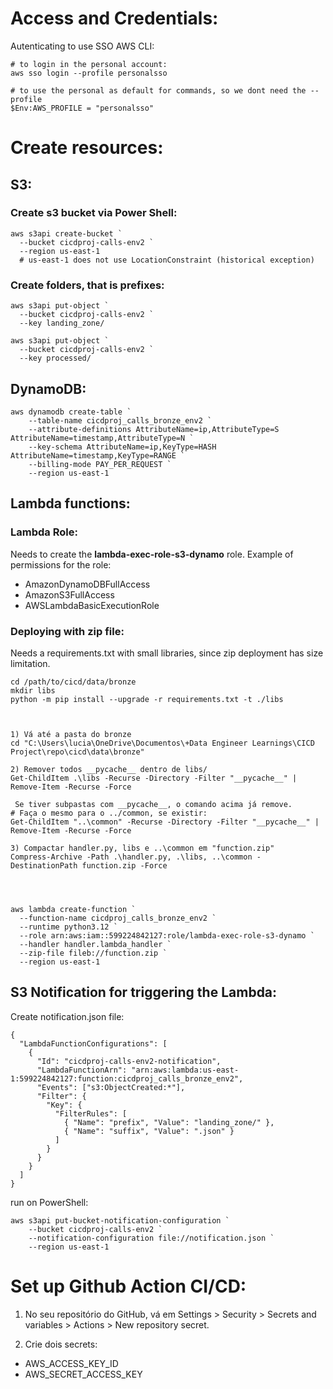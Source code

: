 # Access and Credentials:

Autenticating to use SSO AWS CLI:
```
# to login in the personal account:
aws sso login --profile personalsso

# to use the personal as default for commands, so we dont need the --profile
$Env:AWS_PROFILE = "personalsso"
```

# Create resources:

## S3:

### Create s3 bucket via Power Shell:

```
aws s3api create-bucket `
  --bucket cicdproj-calls-env2 `
  --region us-east-1
  # us-east-1 does not use LocationConstraint (historical exception)
```

### Create folders, that is prefixes:
```
aws s3api put-object `
  --bucket cicdproj-calls-env2 `
  --key landing_zone/

aws s3api put-object `
  --bucket cicdproj-calls-env2 `
  --key processed/
```

## DynamoDB:
```
aws dynamodb create-table `
    --table-name cicdproj_calls_bronze_env2 `
    --attribute-definitions AttributeName=ip,AttributeType=S AttributeName=timestamp,AttributeType=N `
    --key-schema AttributeName=ip,KeyType=HASH AttributeName=timestamp,KeyType=RANGE `
    --billing-mode PAY_PER_REQUEST `
    --region us-east-1
```


## Lambda functions:

### Lambda Role: 
Needs to create the **lambda-exec-role-s3-dynamo** role. Example of permissions for the role:
 - AmazonDynamoDBFullAccess
 - AmazonS3FullAccess
 - AWSLambdaBasicExecutionRole

### Deploying with zip file:
Needs a requirements.txt with small libraries, since zip deployment has size limitation.
```
cd /path/to/cicd/data/bronze
mkdir libs
python -m pip install --upgrade -r requirements.txt -t ./libs



1) Vá até a pasta do bronze
cd "C:\Users\lucia\OneDrive\Documentos\+Data Engineer Learnings\CICD Project\repo\cicd\data\bronze"

2) Remover todos __pycache__ dentro de libs/
Get-ChildItem .\libs -Recurse -Directory -Filter "__pycache__" | Remove-Item -Recurse -Force

 Se tiver subpastas com __pycache__, o comando acima já remove.
# Faça o mesmo para o ../common, se existir:
Get-ChildItem "..\common" -Recurse -Directory -Filter "__pycache__" | Remove-Item -Recurse -Force

3) Compactar handler.py, libs e ..\common em "function.zip"
Compress-Archive -Path .\handler.py, .\libs, ..\common -DestinationPath function.zip -Force




aws lambda create-function `
  --function-name cicdproj_calls_bronze_env2 `
  --runtime python3.12 `
  --role arn:aws:iam::599224842127:role/lambda-exec-role-s3-dynamo `
  --handler handler.lambda_handler `
  --zip-file fileb://function.zip `
  --region us-east-1
```


## S3 Notification for triggering the Lambda:

Create notification.json file:
```
{
  "LambdaFunctionConfigurations": [
    {
      "Id": "cicdproj-calls-env2-notification",
      "LambdaFunctionArn": "arn:aws:lambda:us-east-1:599224842127:function:cicdproj_calls_bronze_env2",
      "Events": ["s3:ObjectCreated:*"],
      "Filter": {
        "Key": {
          "FilterRules": [
            { "Name": "prefix", "Value": "landing_zone/" },
            { "Name": "suffix", "Value": ".json" }
          ]
        }
      }
    }
  ]
}

```

run on PowerShell:
```
aws s3api put-bucket-notification-configuration `
    --bucket cicdproj-calls-env2 `
    --notification-configuration file://notification.json `
    --region us-east-1
```


# Set up Github Action CI/CD:
1. No seu repositório do GitHub, vá em Settings > Security > Secrets and variables > Actions > New repository secret.

2. Crie dois secrets:
- AWS_ACCESS_KEY_ID
- AWS_SECRET_ACCESS_KEY

